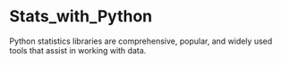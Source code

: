 # Stats_with_Python
Python statistics libraries are comprehensive, popular, and widely used tools that assist in working with data.
